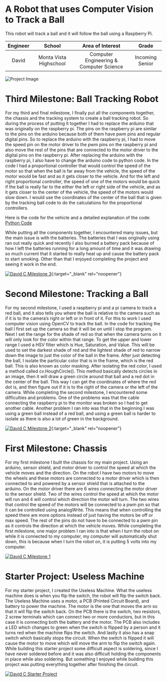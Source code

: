 ﻿# A Robot that uses Computer Vision to Track a Ball
This robot will track a ball and it will follow the ball using a Raspberry Pi.

| **Engineer** | **School** | **Area of Interest** | **Grade** |
|:--:|:--:|:--:|:--:|
| David | Monta Vista Highschool | Computer Engineering & Computer Science | Incoming Senior


![Project Image](https://lh3.googleusercontent.com/CFqVSuUB51Ph44lcA6dzYB7VJZzcwd6zccglNNmUtMlSkOHpxkoj1UUkl2JE6vdrYveHdWR4FzooWMRUV9jj1USu0b5XB53n-gxKTSqvh_YlJGUDaxJBmPdb4Ni4nnjwT2GXDpvKS5WrHj787WlJeH1rfT63ztfFSy4SHtngVtRUdxNcHz38kvUu1QD9i_Ps3TRIpAZ5eQsUD7Hseg3wEZm0pjVnQw0UEf51YNznfIO3UHFbKMc7diWEiqVsGSkhU9GJpEXJturPCKcqjNp3NeEu7jVOiBz3vzBAZWiYRoZt6TXXAnsapb_BVh0gKiXNWj-B7ESbRstTSoHyQzYCzb_wYoXMxUgt_2AvTDuoQj8x4V8H5Z4jZamglnccnHmcLgTd9ubAtEh-gHk1NAmUiBEvXpcDRHIr34TJO8JDmmEQMN1Rh7E8Jt5DbHupSZEz2xkPeDD3iO0SBQQo3NkipQM4lmHmmtyrWrlWTfdWcXL8ti8yTFVQvFW7KoAlENCb8NoxtA63NOyu5WNbcrLPrSfZ1HnBwgJ5DIU2i6hRcLWXpZ86aVMl9sAzmR8X-8eLsgm2QbpauZutrLe6dUn-gBuwkGEwC5mEYQoxJUYXDxG9kIk6z4DkoApNQmJ8Wx84OpQPBW5bimNaEivZihgkYBBHlVRBimxQIDuetZr3WK4Uq7XJnvDvNQtNX35m-ePAktmlT8OJJ2UI3KA8LYz3TGGW_PSorL38672STwMhLpc9GE0-4WCtlc3HB_r3v8v2zQWpmKnTC4D3Z34RMdb3ObrS7ddqZ1kk-IhOO-dndJ6xgBReL0267fQPGDUBmzULjf_ojOeR8ktLm9iCJsMrmxgp18_I61cYSxJkJ1zuAP_EqEc-BSOXQLY1Bqh_E70AEarDj9LDEkQzIM_G9YnOLnc142Z_bDLYzvcf5jE8nJO5js9WQAJF1aCGOEWgNP2RsUZxW1ESRFlUwOA=w756-h1007-no?authuser=1)
  
# Third Milestone: Ball Tracking Robot
For my third and final milestone, I finally put all the components together, the chassis and the tracking system to create a ball tracking robot. So during the process of putting it together I had to replace the arduino that was originally on the raspberry pi. The pins on the raspberry pi are similar to the pins on the arduino because both of them have pwm pins and regular digital pins. So to replace the arduino with the raspberry pi, I had to move the speed pin on the motor driver to the pwm pins on the raspberry pi and also move the rest of the pins that are connected to the motor driver to the digital pins on the raspberry pi. After replacing the arduino with the raspberry pi, I also have to change the arduino code to python code. In the code I had a proportional controller that would control the speed of the motor so that when the ball is far away from the vehicle, the speed of the motor would be fast and as it gets closer to the vehicle. And for the left and right proportional controller, the speed of one of the motors would be quick if the ball is really far to the either the left or right side of the vehicle, and as it gets closer to the center of the vehicle, the speed of the motors would slow down. I would use the coordinates of the center of the ball that is given by the tracking ball code to do the calculations for the proportional controllers.

Here is the code for the vehicle and a detailed explanation of the code: [Python Code](https://github.com/BlueStamp-Engineering-2022/David_BSE_Project)

While putting all the components together, I encountered many issues, but the main issue is with the batteries. The batteries that I was originally using ran out really quick and recently I also burned a battery pack because of how I left the batteries running for a long amount of time and it was drawing so much current that it started to really heat up and cause the battery pack to start smoking. Other than that I enjoyed completing the project and seeing it work in the end.


[![David C Milestone 3](https://res.cloudinary.com/marcomontalbano/image/upload/v1658351180/video_to_markdown/images/youtube--6Doy682EGRU-c05b58ac6eb4c4700831b2b3070cd403.jpg)](https://www.youtube.com/watch?v=6Doy682EGRU "David C Milestone 3"){:target="_blank" rel="noopener"}

# Second Milestone: Tracking a Ball

For my second milestone, I used a raspberry pi and a pi camera to track a red ball, and it also tells you where the ball is relative to the camera such as if it is to the camera’s right or left or in front of it. For this to work I used computer vision using OpenCV to track the ball. In the code for tracking the ball I first set up the camera so that it will be on until I stop the program. Next I set the range for the shade of red so that when the camera turns on it will only look for the color within that range. To get the upper and lower range I used a HSV filter which is Hue, Saturation, and Value. This will be used to set the darkest shade of red and the lightest shade of red to narrow down the image to just the color of the ball in the frame. After just detecting the ball, I isolate the particular color that is in the frame, which is the red ball. This is also known as color masking. After isolating the red color, I used a method called cv.HoughCircle(). This method basically detects circles in an image, then it will draw a green circle around that ball and a red dot in the center of the ball. This way I can get the coordinates of where the red dot is, and then figure out if it is to the right of the camera or the left of the camera. While completing the second milestone, I encountered some difficulties and problems. One of the problems was that the cable connecting the raspberry pi to the monitor was broken so I had to get another cable. Another problem I ran into was that in the beginning I was using a green ball instead of a red ball, and using a green ball is harder to isolate as there is also a lot of green in the background.

[![David C Milestone 2](https://res.cloudinary.com/marcomontalbano/image/upload/v1658266488/video_to_markdown/images/youtube--RTmboxN7S_E-c05b58ac6eb4c4700831b2b3070cd403.jpg)](https://www.youtube.com/watch?v=RTmboxN7S_E "David C Milestone 2"){:target="_blank" rel="noopener"}
# First Milestone: Chassis
  

For my first milestone I built the chassis for my main project. Using an arduino, sensor shield, and motor driver to control the speed at which the vehicle moves and the direction. On the robot I have two motors to move the wheels and these motors are connected to a motor driver which is then connected to and powered by a sensor shield that is attached to the arduino. On the motor driver there are 6 wires connecting the motor driver to the sensor shield. Two of the wires control the speed at which the motor will run and 4 will control which direction the motor will turn. The two wires that control the speed of the motors will be connected to a pwm pin so that it can be controlled using analogWrite. This means that when controlling the speed there are more options instead of just having the motors be off or max speed. The rest of the pins do not have to be connected to a pwm pin as it controls the direction at which the vehicle moves. While completing the first milestone, one major problem I ran into is that when I turn the robot on while it is connected to my computer, my computer will automatically shut down, this is because when I turn the robot on, it is putting 5 volts into my computer.


[![David C Milestone 1](https://res.cloudinary.com/marcomontalbano/image/upload/v1656107664/video_to_markdown/images/youtube--TsNfXT9q5ho-c05b58ac6eb4c4700831b2b3070cd403.jpg)](https://www.youtube.com/watch?v=TsNfXT9q5ho "David C Milestone 1")

# Starter Project: Useless Machine
  

For my starter project, I created the Useless Machine. What the useless machine does is when you flip the switch, the robot will flip the switch back. The Useless Machine uses a motor, a PCB (Printed Circuit Board), and battery to power the machine. The motor is the one that moves the arm so that it will flip the switch back. On the PCB there is the switch, two resistors, 2 screw terminals which can connect two or more conductors, but in this case it is connecting both the battery and the motor. The PCB also includes a LED which changes to green when the switch is flipped by a person and it turns red when the machine flips the switch. And lastly it also has a snap switch which basically stops the circuit. When the switch is flipped it will cause the motor to move which will move the arm to flip the switch again. While building this starter project some difficult aspect is soldering, since I have never soldered before and it was also difficult holding the components in place while also soldering. But something I enjoyed while building this project was putting everything together after finishing the circuit. 


[![David C Starter Project](https://res.cloudinary.com/marcomontalbano/image/upload/v1655500037/video_to_markdown/images/youtube--eJ2ibpvaais-c05b58ac6eb4c4700831b2b3070cd403.jpg)](https://www.youtube.com/watch?v=eJ2ibpvaais "David C Starter Project")
